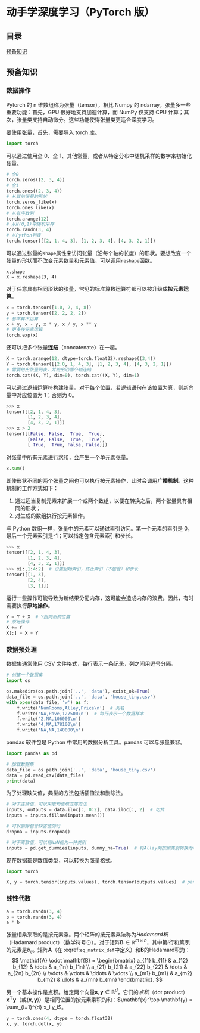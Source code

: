 # 动手学深度学习（PyTorch 版）

## 目录

[预备知识](#预备知识)

## 预备知识

### 数据操作

Pytorch 的 n 维数组称为张量（tensor），相比 Numpy 的 ndarray，张量多一些重要功能：⾸先，GPU 很好地支持加速计算，⽽ NumPy 仅支持 CPU 计算；其次，张量类支持自动微分。这些功能使得张量类更适合深度学习。

要使用张量，首先，需要导入 torch 库。

```py
import torch
```

可以通过使用全 0、全 1、其他常量，或者从特定分布中随机采样的数字来初始化张量。

```py
# 全0
torch.zeros((2, 3, 4))
# 全1
torch.ones((2, 3, 4))
# 从其他张量的形状
torch.zeros_like(x)
torch.ones_like(x)
# 从有序数列
torch.arange(12)
# 从N(0,1)中随机采样
torch.randn(3, 4)
# 从Python列表
torch.tensor([[2, 1, 4, 3], [1, 2, 3, 4], [4, 3, 2, 1]])
```

可以通过张量的`shape`属性来访问张量（沿每个轴的长度）的形状。要想改变一个张量的形状而不改变元素数量和元素值，可以调用`reshape`函数。

```
x.shape
X = x.reshape(3, 4)
```

对于任意具有相同形状的张量，常见的标准算数运算符都可以被升级成**按元素运算**。

```py
x = torch.tensor([1.0, 2, 4, 8])
y = torch.tensor([2, 2, 2, 2])
# 基本算术运算
x + y, x - y, x * y, x / y, x ** y
# 更多按元素运算
torch.exp(x)
```

还可以把多个张量**连结**（concatenate）在一起。

```py
X = torch.arange(12, dtype=torch.float32).reshape((3,4))
Y = torch.tensor([[2.0, 1, 4, 3], [1, 2, 3, 4], [4, 3, 2, 1]])
# 需要给出张量列表，并给出沿哪个轴连结
torch.cat((X, Y), dim=0), torch.cat((X, Y), dim=1)
```

可以通过逻辑运算符构建张量。对于每个位置，若逻辑语句在该位置为真，则新向量中对应位置为 1；否则为 0。

```py
>>> x
tensor([[2, 1, 4, 3],
        [1, 2, 3, 4],
        [4, 3, 2, 1]])
>>> x > 2
tensor([[False, False,  True,  True],
        [False, False,  True,  True],
        [ True,  True, False, False]])
```

对张量中所有元素进行求和，会产生一个单元素张量。

```py
x.sum()
```

即使形状不同的两个张量之间也可以执行按元素操作，此时会调用**广播机制**。这种机制的工作方式如下：

1. 通过适当复制元素来扩展一个或两个数组，以便在转换之后，两个张量具有相同的形状；
2. 对生成的数组执行按元素操作。

与 Python 数组一样，张量中的元素可以通过索引访问。第一个元素的索引是 0，最后一个元素索引是-1；可以指定包含元素索引和步长。

```py
>>> x
tensor([[2, 1, 4, 3],
        [1, 2, 3, 4],
        [4, 3, 2, 1]])
>>> x[:,1:4:2]  # 设置起始索引，终止索引（不包含）和步长
tensor([[1, 3],
        [2, 4],
        [3, 1]])
```

运行一些操作可能导致为新结果分配内存，这可能会造成内存的浪费。因此，有时需要执行**原地操作**。

```py
Y = Y + X  # Y指向新的位置
# 原地操作
X += Y
X[:] = X + Y
```

### 数据预处理

数据集通常使用 CSV 文件格式，每行表示一条记录，列之间用逗号分隔。

```py
# 创建一个数据集
import os

os.makedirs(os.path.join('..', 'data'), exist_ok=True)
data_file = os.path.join('..', 'data', 'house_tiny.csv')
with open(data_file, 'w') as f:
    f.write('NumRooms,Alley,Price\n')  # 列名
    f.write('NA,Pave,127500\n')  # 每行表示一个数据样本
    f.write('2,NA,106000\n')
    f.write('4,NA,178100\n')
    f.write('NA,NA,140000\n')
```

pandas 软件包是 Python 中常用的数据分析工具。pandas 可以与张量兼容。

```py
import pandas as pd

# 加载数据集
data_file = os.path.join('..', 'data', 'house_tiny.csv')
data = pd.read_csv(data_file)
print(data)
```

为了处理缺失值，典型的方法包括插值法和删除法。

```py
# 对于连续值，可以采取均值填充等方法
inputs, outputs = data.iloc[:, 0:2], data.iloc[:, 2]  # 切片
inputs = inputs.fillna(inputs.mean())

# 可以删除包含缺省值的行
dropna = inputs.dropna()

# 对于离散值，可以将NaN视为一种类别
inputs = pd.get_dummies(inputs, dummy_na=True)  # 将Allay列按照类别转换为两列，对应类别的数值为1，其余为0
```

现在数据都是数值类型，可以转换为张量格式。

```py
import torch

X, y = torch.tensor(inputs.values), torch.tensor(outputs.values)  # pandas数据类型的values属性用于提取底层的Numpy数组
```

### 线性代数

```py
a = torch.randn(3, 4)
b = torch.randn(3, 4)
a * b
```

张量相乘采取的是按元素乘。两个矩阵的按元素乘法称为*Hadamard积*（Hadamard product）（数学符号$\odot$）。对于矩阵$\mathbf{B} \in \mathbb{R}^{m \times n}$，其中第$i$行和第$j$列的元素是$b_{ij}$。矩阵$\mathbf{A}$（在 :eqref:`eq_matrix_def`中定义）和$\mathbf{B}$的Hadamard积为：
$$
\mathbf{A} \odot \mathbf{B} =
\begin{bmatrix}
    a_{11}  b_{11} & a_{12}  b_{12} & \dots  & a_{1n}  b_{1n} \\
    a_{21}  b_{21} & a_{22}  b_{22} & \dots  & a_{2n}  b_{2n} \\
    \vdots & \vdots & \ddots & \vdots \\
    a_{m1}  b_{m1} & a_{m2}  b_{m2} & \dots  & a_{mn}  b_{mn}
\end{bmatrix}.
$$

另一个基本操作是点积。给定两个向量$\mathbf{x},\mathbf{y}\in\mathbb{R}^d$，它们的*点积*（dot product）$\mathbf{x}^\top\mathbf{y}$（或$\langle\mathbf{x},\mathbf{y}\rangle$）是相同位置的按元素乘积的和：$\mathbf{x}^\top \mathbf{y} = \sum_{i=1}^{d} x_i y_i$。

```py
y = torch.ones(4, dtype = torch.float32)
x, y, torch.dot(x, y)
```
